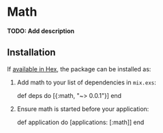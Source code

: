 # Math

**TODO: Add description**

## Installation

If [available in Hex](https://hex.pm/docs/publish), the package can be installed as:

  1. Add math to your list of dependencies in `mix.exs`:

        def deps do
          [{:math, "~> 0.0.1"}]
        end

  2. Ensure math is started before your application:

        def application do
          [applications: [:math]]
        end

